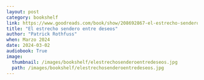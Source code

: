```yaml
---
layout: post
category: bookshelf
link: https://www.goodreads.com/book/show/208692867-el-estrecho-sendero-entre-deseos
title: "El estrecho sendero entre deseos"
author: "Patrick Rothfuss"
when: Marzo 2024
date: 2024-03-02
audiobook: True
image:
  thumbnail: /images/bookshelf/elestrechosenderoentredeseos.jpg
  path: /images/bookshelf/elestrechosenderoentredeseos.jpg
---
```

